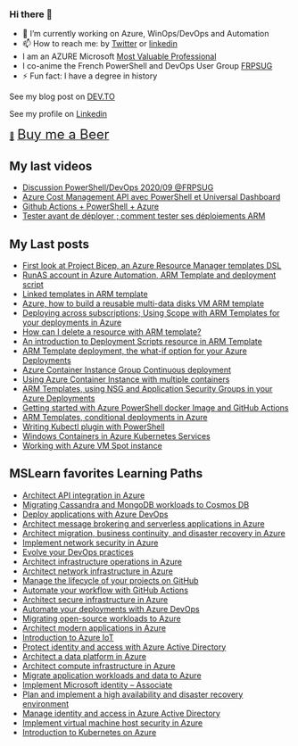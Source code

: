 ### Hi there 👋


- 🔭 I’m currently working on Azure, WinOps/DevOps and Automation
- 📫 How to reach me: by [Twitter](https://twitter.com/omiossec_med) or [linkedin](https://www.linkedin.com/in/omiossec/)
- I am an AZURE Microsoft [Most Valuable Professional](https://mvp.microsoft.com/en-us/PublicProfile/5003620?fullName=Olivier%20Miossec)
- I co-anime the French PowerShell and DevOps User Group [FRPSUG](https://frpsug.com/)
- ⚡ Fun fact: I have a degree in history

See my blog post on [DEV.TO](https://dev.to/omiossec)

See my profile on [Linkedin](https://www.linkedin.com/in/omiossec/)


<link href="https://fonts.googleapis.com/css?family=Cookie" rel="stylesheet"><a class="bmc-button" target="_blank" href="https://www.buymeacoffee.com/omiossec">🍺<span style="margin-left:5px;font-size:24px !important;">Buy me a Beer</span></a>


## My last videos

* [Discussion PowerShell/DevOps 2020/09 @FRPSUG](https://www.youtube.com/watch?v=0igOJ1AzZs8)
* [Azure Cost Management API avec PowerShell et Universal Dashboard](https://www.youtube.com/watch?v=z4g9dsCJTvk&t=2s)
* [Github Actions + PowerShell + Azure](https://www.youtube.com/watch?v=teVY7rtI-zc&t=22s)
* [Tester avant de déployer ; comment tester ses déploiements ARM](https://www.youtube.com/watch?v=NPBtHcL-I50&t=75s)

## My Last posts

* [First look at Project Bicep, an Azure Resource Manager templates DSL](https://dev.to/omiossec/first-look-at-project-bicep-an-azure-resource-manager-templates-dsl-4jif)
* [RunAS account in Azure Automation, ARM Template and deployment script](https://dev.to/xac0/using-multiple-ingresses-in-azure-aks-10do)
* [Linked templates in ARM template](https://dev.to/omiossec/linked-templates-in-arm-templates-4ha9)
* [Azure, how to build a reusable multi-data disks VM ARM template](https://dev.to/omiossec/azure-how-to-build-a-reusable-multi-data-disks-vm-arm-template-2ghn)
* [Deploying across subscriptions; Using Scope with ARM Templates for your deployments in Azure](https://dev.to/omiossec/using-scope-with-arm-templates-20co)
* [How can I delete a resource with ARM template?](https://dev.to/omiossec/how-can-i-delete-a-resource-with-arm-template-cke)
* [An introduction to Deployment Scripts resource in ARM Template](https://dev.to/omiossec/an-introduction-to-deployment-scripts-resource-in-azure-resource-manager-m8g)
* [ARM Template deployment, the what-if option for your Azure Deployments](https://dev.to/omiossec/arm-template-deployment-the-what-if-option-for-your-azure-deployments-17f7)
* [Azure Container Instance Group Continuous deployment](https://dev.to/omiossec/azure-container-instance-group-continuous-deployment-jo8)
* [Using Azure Container Instance with multiple containers](https://dev.to/omiossec/using-azure-container-instance-with-multiple-containers-43fd)
* [ARM Templates, using NSG and Application Security Groups in your Azure Deployments](https://dev.to/omiossec/arm-templates-using-nsg-and-application-security-groups-in-your-azure-deployments-1one)
* [Getting started with Azure PowerShell docker Image and GitHub Actions](https://dev.to/omiossec/getting-started-with-azure-powershell-docker-image-and-github-actions-1g7)
* [ARM Templates, conditional deployments in Azure](https://dev.to/omiossec/arm-templates-conditional-deployments-in-azure-5kc)
* [Writing Kubectl plugin with PowerShell](https://dev.to/omiossec/writing-kubectl-plugin-with-powershell-4c25)
* [Windows Containers in Azure Kubernetes Services](https://dev.to/omiossec/windows-containers-in-azure-kubernetes-services-1i0c)
* [Working with Azure VM Spot instance](https://dev.to/omiossec/working-with-azure-vm-spot-instance-1k02)


## MSLearn favorites Learning Paths

* [Architect API integration in Azure](https://docs.microsoft.com/en-gb/learn/paths/architect-api-integration/?WT.mc_id=AZ-MVP-5003620)
* [Migrating Cassandra and MongoDB workloads to Cosmos DB](https://docs.microsoft.com/en-gb/learn/paths/migrate-cassandra-mongo-db-workloads-to-cosmos-db/?WT.mc_id=AZ-MVP-5003620)
* [Deploy applications with Azure DevOps](https://docs.microsoft.com/en-gb/learn/paths/deploy-applications-with-azure-devops/?WT.mc_id=AZ-MVP-5003620)
* [Architect message brokering and serverless applications in Azure](https://docs.microsoft.com/en-gb/learn/paths/architect-messaging-serverless/?WT.mc_id=AZ-MVP-5003620)
* [Architect migration, business continuity, and disaster recovery in Azure](https://docs.microsoft.com/en-gb/learn/paths/architect-migration-bcdr/?WT.mc_id=AZ-MVP-5003620)
* [Implement network security in Azure](https://docs.microsoft.com/en-gb/learn/paths/implement-network-security/?WT.mc_id=AZ-MVP-5003620)
* [Evolve your DevOps practices](https://docs.microsoft.com/en-gb/learn/paths/evolve-your-devops-practices/?WT.mc_id=AZ-MVP-5003620)
* [Architect infrastructure operations in Azure](https://docs.microsoft.com/en-gb/learn/paths/architect-infrastructure-operations/?WT.mc_id=AZ-MVP-5003620)
* [Architect network infrastructure in Azure](https://docs.microsoft.com/en-gb/learn/paths/architect-network-infrastructure/?WT.mc_id=AZ-MVP-5003620)
* [Manage the lifecycle of your projects on GitHub](https://docs.microsoft.com/en-gb/learn/paths/manage-project-lifecycle-github/?WT.mc_id=AZ-MVP-5003620) 
* [Automate your workflow with GitHub Actions](https://docs.microsoft.com/en-gb/learn/paths/automate-workflow-github-actions/?WT.mc_id=AZ-MVP-5003620)
* [Architect secure infrastructure in Azure](https://docs.microsoft.com/en-gb/learn/paths/architect-secure-infrastructure/?WT.mc_id=AZ-MVP-5003620)
* [Automate your deployments with Azure DevOps](https://docs.microsoft.com/en-gb/learn/paths/automate-deployments-azure-devops/?WT.mc_id=AZ-MVP-5003620)
* [Migrating open-source workloads to Azure](https://docs.microsoft.com/en-gb/learn/paths/migrate-open-source-workloads/?WT.mc_id=AZ-MVP-5003620)
* [Architect modern applications in Azure](https://docs.microsoft.com/en-gb/learn/paths/architect-modern-apps/?WT.mc_id=AZ-MVP-5003620)
* [Introduction to Azure IoT](https://docs.microsoft.com/en-gb/learn/paths/introduction-to-azure-iot/?WT.mc_id=AZ-MVP-5003620)
* [Protect identity and access with Azure Active Directory](https://docs.microsoft.com/en-gb/learn/paths/m365-identity/?WT.mc_id=AZ-MVP-5003620)
* [Architect a data platform in Azure](https://docs.microsoft.com/en-gb/learn/paths/architect-data-platform/?WT.mc_id=AZ-MVP-5003620)
* [Architect compute infrastructure in Azure](https://docs.microsoft.com/en-gb/learn/paths/architect-compute-infrastructure/?WT.mc_id=AZ-MVP-5003620)
* [Migrate application workloads and data to Azure](https://docs.microsoft.com/en-gb/learn/paths/migrate-application-workloads-data-azure/?WT.mc_id=AZ-MVP-5003620)
* [Implement Microsoft identity – Associate](https://docs.microsoft.com/en-gb/learn/paths/m365-identity-associate/?WT.mc_id=AZ-MVP-5003620)
* [Plan and implement a high availability and disaster recovery environment](https://docs.microsoft.com/en-gb/learn/paths/plan-implement-high-availability-disaster-recovery-environment/?WT.mc_id=AZ-MVP-5003620)
* [Manage identity and access in Azure Active Directory](https://docs.microsoft.com/en-gb/learn/paths/manage-identity-and-access/?WT.mc_id=AZ-MVP-5003620)
* [Implement virtual machine host security in Azure](https://docs.microsoft.com/en-gb/learn/paths/implement-host-security/?WT.mc_id=AZ-MVP-5003620)
* [Introduction to Kubernetes on Azure](https://docs.microsoft.com/en-gb/learn/paths/intro-to-kubernetes-on-azure/?WT.mc_id=AZ-MVP-5003620)